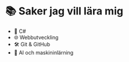 # 📚 Saker jag vill lära mig

- 🧠 C#
- 🌐 Webbutveckling
- 🛠️ Git & GitHub
- 🤖 AI och maskininlärning

